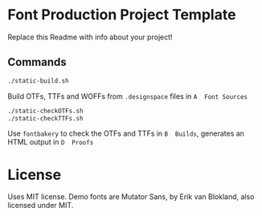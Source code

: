 # Font Production Project Template
Replace this Readme with info about your project!

## Commands
```bash
./static-build.sh
```
Build OTFs, TTFs and WOFFs from `.designspace` files in `A  Font Sources`

```bash
./static-checkOTFs.sh
./static-checkTTFs.sh
```
Use `fontbakery` to check the OTFs and TTFs in `B  Builds`, generates an HTML output in `D  Proofs`

# License
Uses MIT license. Demo fonts are Mutator Sans, by Erik van Blokland, also licensed under MIT.